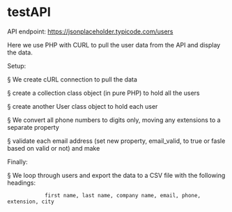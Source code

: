 # testAPI
API endpoint: https://jsonplaceholder.typicode.com/users

Here we use PHP with CURL to pull the user data from the API and display the data.

Setup:

§  We create cURL connection to pull the data

§  create a collection class object (in pure PHP) to hold all the users

§  create another User class object to hold each user

§  We convert all phone numbers to digits only, moving any extensions to a separate property

§  validate each email address (set new property, email_valid, to true or fasle based on valid or not) and make 

Finally:

§  We loop through users and export the data to a CSV file with the following headings:

                first name, last name, company name, email, phone, extension, city
